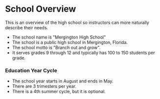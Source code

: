 # School Overview

This is an overview of the high school so instructors can more naturally describe their needs.

- The school name is "Mergington High School"
- The school is a public high school in Mergington, Florida.
- The school motto is "Branch out and grow".
- It serves grades 9 through 12 and typically has 100 to 150 students per grade.

### Education Year Cycle

- The school year starts in August and ends in May.
- There are 3 trimesters per year.
- There is a 4th summer cycle, but it is optional.
